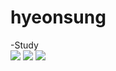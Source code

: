 # hyeonsung

-Study</br>
<img src="https://img.shields.io/badge/Javasrcipt-F7DF1E?style=flat-square&logo=Javascript&logoColor=white"/> <img src="https://img.shields.io/badge/C-A8B9CC?style=flat-square&logo=C&logoColor=white"/> <img src="https://img.shields.io/badge/Node.js-339933?style=flat-square&logo=C&logoColor=white"/>

